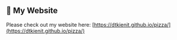 ## 🍕 My Website

Please check out my website here: [https://dtkienit.github.io/pizza/](https://dtkienit.github.io/pizza/)
